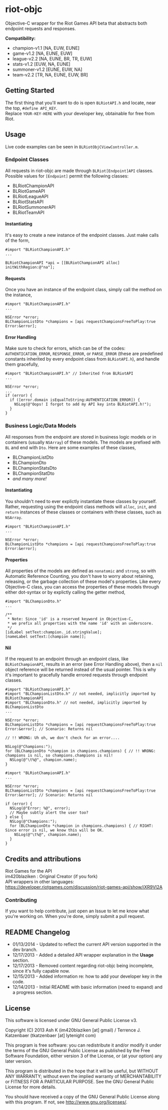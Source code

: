 riot-objc
=========
Objective-C wrapper for the Riot Games API beta that abstracts both endpoint requests and responses.  

**Compatibility:**  
 * champion-v1.1 [NA, EUW, EUNE]
 * game-v1.2 [NA, EUNE, EUW]
 * league-v2.2 [NA, EUNE, BR, TR, EUW]
 * stats-v1.2 [EUW, NA, EUNE]
 * summoner-v1.2 [EUNE, EUW, NA]
 * team-v2.2 [TR, NA, EUNE, EUW, BR]

Getting Started
---------------
The first thing that you'll want to do is open `BLRiotAPI.h` and locate, near the top, `#define API_KEY`.  
Replace `YOUR-KEY-HERE` with your developer key, obtainable for free from Riot.  

Usage
-----
Live code examples can be seen in `BLRiotObjCViewController.m`.

### Endpoint Classes
All requests in riot-objc are made through `BLRiot[Endpoint]API` classes. Possible values for `[Endpoint]` permit the following classes:

 * BLRiotChampionAPI
 * BLRiotGameAPI
 * BLRiotLeagueAPI
 * BLRiotStatsAPI
 * BLRiotSummonerAPI
 * BLRiotTeamAPI

#### Instantiating
It's easy to create a new instance of the endpoint classes. Just make calls of the form,
```objc
#import "BLRiotChampionAPI.h"
...

BLRiotChampionAPI *api = [[BLRiotChampionAPI alloc] initWithRegion:@"na"];
```

#### Requests
Once you have an instance of the endpoint class, simply call the method on the instance,
```objc
#import "BLRiotChampionAPI.h"
...

NSError *error;
BLChampionListDto *champions = [api requestChampionsFreeToPlay:true Error:&error];
```

#### Error Handling
Make sure to check for errors, which can be of the codes: `AUTHENTICATION_ERROR`, `RESPONSE_ERROR`, or `PARSE_ERROR` (these are predefined constants inherited by every endpoint class from `BLRiotAPI.h`), and handle them gracefully,
```objc
#import "BLRiotChampionAPI.h" // Inherited from BLRiotAPI
...

NSError *error;
...
if (error) {
  if ([error.domain isEqualToString:AUTHENTICATION_ERROR]) {
    NSLog(@"Oops! I forgot to add my API key into BLRiotAPI.h!");
  }
}
```

### Business Logic/Data Models
All responses from the endpoint are stored in business logic models or in containers (usually `NSArray`) of these models. The models are prefixed with `BL` and end with `Dto`. Here are some examples of these classes,

 * BLChampionListDto
 * BLChampionDto
 * BLChampionStatsDto
 * BLChampionStatDto
 * *and many more!*

#### Instantiating
You shouldn't need to ever explictly instantiate these classes by yourself. Rather, requesting using the endpoint class methods will `alloc`, `init`, and `return` instances of these classes or containers with these classes, such as `NSArray`.

```objc
#import "BLRiotChampionAPI.h"
...

NSError *error;
BLChampionListDto *champions = [api requestChampionsFreeToPlay:true Error:&error];
```

#### Properties
All properties of the models are defined as `nonatomic` and `strong`, so with Automatic Reference Counting, you don't have to worry about retaining, releasing, or the garbage collection of these model's properties. Like every Objective-C class, you can access the properties of these models through either dot-syntax or by explictly calling the getter method,

```objc
#import "BLChampionDto.h"
...

/**
 * Note: Since 'id' is a reserved keyword in Objective-C,
 * we prefix all properties with the name 'id' with an underscore.
 */
[idLabel setText:champion._id.stringValue];
[nameLabel setText:[champion name]];
```

#### Nil
If the request to an endpoint through an endpoint class, like `BLRiotChampionAPI`, results in an error (see Error Handling above), then a `nil` object reference will be returned instead of the usual pointer. This is why it's important to gracefully handle errored requests through endpoint classes.

```objc
#import "BLRiotChampionAPI.h"
#import "BLChampionListDto.h" // not needed, implicitly imported by BLRiotChampionAPI
#import "BLChampionDto.h" // not needed, implicitly imported by BLChampionListDto
...

NSError *error;
BLChampionListDto *champions = [api requestChampionsFreeToPlay:true Error:&error]; // Scenario: Returns nil

// !! WRONG: Uh oh, we don't check for an error....

NSLog(@"Champions:");
for (BLChampionDto *champion in champions.champions) { // !! WRONG: champions is nil, so champions.champions is nil!
  NSLog(@"\t%@", champion.name);
}
```

```objc
#import "BLRiotChampionAPI.h"
...

NSError *error;
BLChampionListDto *champions = [api requestChampionsFreeToPlay:true Error:&error]; // Scenario: Returns nil

if (error) {
  NSLog(@"Error: %@", error);
  // Maybe subtly alert the user too?
} else {
  NSLog(@"Champions:");
  for (BLChampionDto *champion in champions.champions) { // RIGHT: Since error is nil, we know this will be OK.
    NSLog(@"\t%@", champion.name);
  }
}
```

Credits and attributions
----------------------
Riot Games for the API  
im420blaziken : Original Creator (if you fork)  
API wrappers in other languages: https://developer.riotgames.com/discussion/riot-games-api/show/iXR9Vl2A  

### Contributing
If you want to help contribute, just open an Issue to let me know what you're working on. When you're done, simply submit a pull request.

README Changelog
----------------
 * 01/13/2014 - Updated to reflect the current API version supported in the dev branch.
 * 12/17/2013 - Added a detailed API wrapper explanation in the **Usage** section.
 * 12/17/2013 - Removed content regarding riot-objc being incomplete, since it's fully capable now.
 * 12/15/2013 - Added information re: how to add your developer key in the code.
 * 12/14/2013 - Initial README with basic information (need to expand) and a progress section.

License
-------
This software is licensed under GNU General Public License v3.

Copyright (C) 2013 Ash K (im420blaziken [at] gmail) / Terrence J. Katzenbaer (tkatzenbaer [at] lytenight com)

This program is free software: you can redistribute it and/or modify
it under the terms of the GNU General Public License as published by
the Free Software Foundation, either version 3 of the License, or
(at your option) any later version.

This program is distributed in the hope that it will be useful,
but WITHOUT ANY WARRANTY; without even the implied warranty of
MERCHANTABILITY or FITNESS FOR A PARTICULAR PURPOSE. See the
GNU General Public License for more details.

You should have received a copy of the GNU General Public License
along with this program. If not, see http://www.gnu.org/licenses/.
